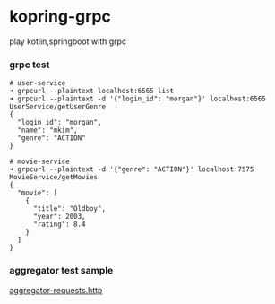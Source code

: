 # kopring-grpc
play kotlin,springboot with grpc

### grpc test
```
# user-service
➜ grpcurl --plaintext localhost:6565 list
➜ grpcurl --plaintext -d '{"login_id": "morgan"}' localhost:6565 UserService/getUserGenre
{
  "login_id": "morgan",
  "name": "mkim",
  "genre": "ACTION"
}

# movie-service
➜ grpcurl --plaintext -d '{"genre": "ACTION"}' localhost:7575 MovieService/getMovies
{
  "movie": [
    {
      "title": "Oldboy",
      "year": 2003,
      "rating": 8.4
    }
  ]
}
```
### aggregator test sample
[aggregator-requests.http](./aggregator-service/src/main/resources/aggregator-requests.http)
